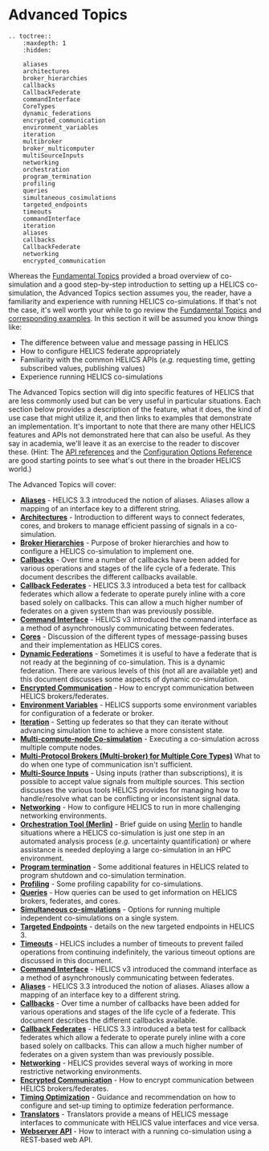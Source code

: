 # Advanced Topics

```{eval-rst}
.. toctree::
    :maxdepth: 1
    :hidden:

    aliases
    architectures
    broker_hierarchies
    callbacks
    CallbackFederate
    commandInterface
    CoreTypes
    dynamic_federations
    encrypted_communication
    environment_variables
    iteration
    multibroker
    broker_multicomputer
    multiSourceInputs
    networking
    orchestration
    program_termination
    profiling
    queries
    simultaneous_cosimulations
    targeted_endpoints
    timeouts
    commandInterface
    iteration
    aliases
    callbacks
    CallbackFederate
    networking
    encrypted_communication
```

Whereas the [Fundamental Topics](../fundamental_topics/fundamental_topics_index.md) provided a broad overview of co-simulation and a good step-by-step introduction to setting up a HELICS co-simulation, the
Advanced Topics section assumes you, the reader, have a familiarity and experience with running HELICS co-simulations. If that's not the case, it's well worth your while to go review the [Fundamental Topics](../fundamental_topics/fundamental_topics_index.md) and [corresponding examples](../examples/fundamental_examples/fundamental_examples_index.md). In this section it will be assumed you know things like:

- The difference between value and message passing in HELICS
- How to configure HELICS federate appropriately
- Familiarity with the common HELICS APIs (_e.g._ requesting time, getting subscribed values, publishing values)
- Experience running HELICS co-simulations

The Advanced Topics section will dig into specific features of HELICS that are less commonly used but can be very useful in particular situations. Each section below provides a description of the feature, what it does, the kind of use case that might utilize it, and then links to examples that demonstrate an implementation. It's important to note that there are many other HELICS features and APIs not demonstrated here that can also be useful. As they say in academia, we'll leave it as an exercise to the reader to discover these. (Hint: The [API references](../../references/api-reference/index.md) and the [Configuration Options Reference](../../references/configuration_options_reference.md) are good starting points to see what's out there in the broader HELICS world.)

The Advanced Topics will cover:

- [**Aliases**](./aliases.md) - HELICS 3.3 introduced the notion of aliases. Aliases allow a mapping of an interface key to a different string.
- [**Architectures**](./architectures.md) - Introduction to different ways to connect federates, cores, and brokers to manage efficient passing of signals in a co-simulation.
- [**Broker Hierarchies**](./broker_hierarchies.md) - Purpose of broker hierarchies and how to configure a HELICS co-simulation to implement one.
- [**Callbacks**](./callbacks.md) - Over time a number of callbacks have been added for various operations and stages of the life cycle of a federate. This document describes the different callbacks available.
- [**Callback Federates**](./CallbackFederate.md) - HELICS 3.3 introduced a beta test for callback federates which allow a federate to operate purely inline with a core based solely on callbacks. This can allow a much higher number of federates on a given system than was previously possible.
- [**Command Interface**](./commandInterface.md) - HELICS v3 introduced the command interface as a method of asynchronously communicating between federates.
- [**Cores**](./CoreTypes.md) - Discussion of the different types of message-passing buses and their implementation as HELICS cores.
- [**Dynamic Federations**](./dynamic_federations.md) - Sometimes it is useful to have a federate that is not ready at the beginning of co-simulation. This is a dynamic federation. There are various levels of this (not all are available yet) and this document discusses some aspects of dynamic co-simulation.
- [**Encrypted Communication**](./encrypted_communication.md) - How to encrypt communication between HELICS brokers/federates.
- [**Environment Variables**](./environment_variables.md) - HELICS supports some environment variables for configuration of a federate or broker.
- [**Iteration**](./iteration.md) - Setting up federates so that they can iterate without advancing simulation time to achieve a more consistent state.
- [**Multi-compute-node Co-simulation**](./broker_multicomputer.md) - Executing a co-simulation across multiple compute nodes.
- [**Multi-Protocol Brokers (Multi-broker) for Multiple Core Types)**](./multibroker.md) What to do when one type of communication isn't sufficient.
- [**Multi-Source Inputs**](./multiSourceInputs.md) - Using inputs (rather than subscriptions), it is possible to accept value signals from multiple sources. This section discusses the various tools HELICS provides for managing how to handle/resolve what can be conflicting or inconsistent signal data.
- [**Networking**](networking.md) - How to configure HELICS to run in more challenging networking environments.
- [**Orchestration Tool (Merlin)**](./orchestration.md) - Brief guide on using [Merlin](https://github.com/LLNL/merlin) to handle situations where a HELICS co-simulation is just one step in an automated analysis process (_e.g._ uncertainty quantification) or where assistance is needed deploying a large co-simulation in an HPC environment.
- [**Program termination**](./program_termination.md) - Some additional features in HELICS related to program shutdown and co-simulation termination.
- [**Profiling**](./profiling.md) - Some profiling capability for co-simulations.
- [**Queries**](./queries.md) - How queries can be used to get information on HELICS brokers, federates, and cores.
- [**Simultaneous co-simulations**](./simultaneous_cosimulations.md) - Options for running multiple independent co-simulations on a single system.
- [**Targeted Endpoints**](./targeted_endpoints.md) - details on the new targeted endpoints in HELICS 3.
- [**Timeouts**](./timeouts.md) - HELICS includes a number of timeouts to prevent failed operations from continuing indefinitely, the various timeout options are discussed in this document.
- [**Command Interface**](./commandInterface.md) - HELICS v3 introduced the command interface as a method of asynchronously communicating between federates.
- [**Aliases**](./aliases.md) - HELICS 3.3 introduced the notion of aliases. Aliases allow a mapping of an interface key to a different string.
- [**Callbacks**](./callbacks.md) - Over time a number of callbacks have been added for various operations and stages of the life cycle of a federate. This document describes the different callbacks available.
- [**Callback Federates**](./CallbackFederate.md) - HELICS 3.3 introduced a beta test for callback federates which allow a federate to operate purely inline with a core based solely on callbacks. This can allow a much higher number of federates on a given system than was previously possible.
- [**Networking**](./CallbackFederate.md) - HELICS provides several ways of working in more restrictive networking environments.
- [**Encrypted Communication**](./encrypted_communication.md) - How to encrypt communication between HELICS brokers/federates.
- [**Timing Optimization**](./timingOptimization.md) - Guidance and recommendation on how to configure and set-up timing to optimize federation performance.
- [**Translators**](./translators.md) - Translators provide a means of HELICS message interfaces to communicate with HELICS value interfaces and vice versa.
- [**Webserver API**](./webserver.md) - How to interact with a running co-simulation using a REST-based web API.
